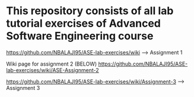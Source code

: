 # This repository consists of all lab tutorial exercises of Advanced Software Engineering course
https://github.com/NBALAJI95/ASE-lab-exercises/wiki --> Assignment 1

Wiki page for assignment 2 (BELOW)
https://github.com/NBALAJI95/ASE-lab-exercises/wiki/ASE-Assignment-2

https://github.com/NBALAJI95/ASE-lab-exercises/wiki/Assignment-3 --> Assignment 3
